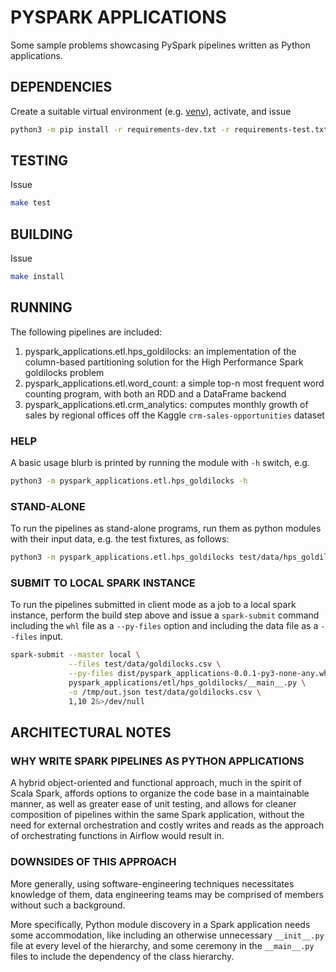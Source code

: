 # PYSPARK APPLICATIONS

Some sample problems showcasing PySpark pipelines written as Python
applications.

## DEPENDENCIES

Create a suitable virtual environment (e.g. [venv](https://docs.python.org/3/library/venv.html)),
activate, and issue

```sh
python3 -m pip install -r requirements-dev.txt -r requirements-test.txt
```

## TESTING

Issue

```sh
make test
```

## BUILDING

Issue

```sh
make install
```

## RUNNING

The following pipelines are included:

1. pyspark_applications.etl.hps_goldilocks: an implementation of the column-based
partitioning solution for the High Performance Spark goldilocks problem
2. pyspark_applications.etl.word_count: a simple top-n most frequent word
counting program, with both an RDD and a DataFrame backend
3. pyspark_applications.etl.crm_analytics: computes monthly growth of sales
by regional offices off the Kaggle `crm-sales-opportunities` dataset

### HELP

A basic usage blurb is printed by running the module with `-h` switch, e.g.

```sh
python3 -m pyspark_applications.etl.hps_goldilocks -h
```

### STAND-ALONE

To run the pipelines as stand-alone programs, run them as python modules with
their input data, e.g. the test fixtures, as follows:

```sh
python3 -m pyspark_applications.etl.hps_goldilocks test/data/hps_goldilocks.csv 1,2
```

### SUBMIT TO LOCAL SPARK INSTANCE

To run the pipelines submitted in client mode as a job to a local spark
instance, perform the build step above and issue a `spark-submit` command
including the `whl` file as a `--py-files` option and including the
data file as a `--files` input.

```sh
spark-submit --master local \
             --files test/data/goldilocks.csv \
             --py-files dist/pyspark_applications-0.0.1-py3-none-any.whl \
             pyspark_applications/etl/hps_goldilocks/__main__.py \
             -o /tmp/out.json test/data/goldilocks.csv \
             1,10 2&>/dev/null
```

## ARCHITECTURAL NOTES

### WHY WRITE SPARK PIPELINES AS PYTHON APPLICATIONS

A hybrid object-oriented and functional approach, much in the spirit
of Scala Spark, affords options to organize the
code base in a maintainable manner, as well as greater ease of
unit testing, and allows for cleaner composition of pipelines within
the same Spark application, without the need for
external orchestration and costly writes and reads as
the approach of orchestrating functions in Airflow
would result in.

### DOWNSIDES OF THIS APPROACH

More generally, using software-engineering techniques necessitates knowledge of
them, data engineering teams may be comprised of members without such a
background.

More specifically, Python module discovery in a Spark application needs
some accommodation, like including an otherwise unnecessary `__init__.py`
file at every level of the hierarchy, and some ceremony in
the `__main__.py` files to include the dependency of the class
hierarchy.
